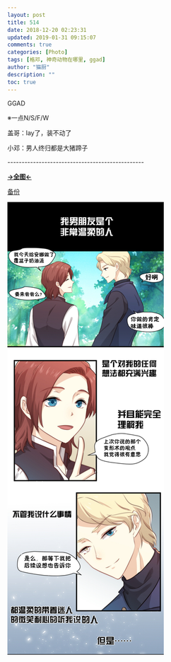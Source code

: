 ```yaml
---
layout: post
title: 514
date: 2018-12-20 02:23:31
updated: 2019-01-31 09:15:07
comments: true
categories: [Photo]
tags: [格邓, 神奇动物在哪里, ggad]
author: "猫厨"
description: ""
toc: true
---
```


<p>GGAD</p> 
<p>※一点N/S/F/W</p> 
<p>盖哥：lay了，装不动了</p> 
<p>小邓：男人终归都是大猪蹄子</p> 
<p>------------------------------------------------</p> 
<p><a rel="nofollow" href="https://images-wixmp-ed30a86b8c4ca887773594c2.wixmp.com/intermediary/f/d97cf4c4-1f95-4c79-9e66-10b31d5fac97/dcybwkl-ced03b8d-5a2f-4fde-9a8e-c31a0eab75ba.jpg" target="_blank"  ><strong>→全图←</strong></a></p> 
<p><a rel="nofollow" href="http://wx1.sinaimg.cn/large/68b1fcf7ly1fznk68eafej20m83lnat1.jpg" target="_blank"  >备份</a></p>

![](https://raw.githubusercontent.com/alicewish/meowchain247/master/img_cVZNdzJtQk9JV2YvWU94MG1SNjd2Q0dFZklTck43bllVRlV2K1BOc3NOeXVLeTJTR3VKS1lnPT0.jpg)